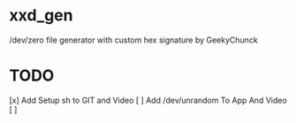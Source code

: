 # xxd_gen
/dev/zero file generator with custom hex signature by GeekyChunck



# TODO
[x] Add Setup sh to GIT and Video
[ ] Add /dev/unrandom To App And Video
[ ] <Your Opinion>

